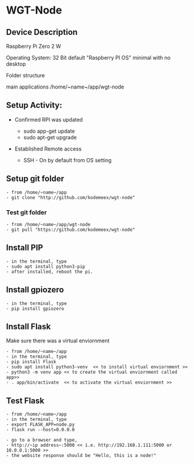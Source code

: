 # WGT-Node

## Device Description
Raspberry Pi Zero 2 W

Operating System: 32 Bit default "Raspberry PI OS" minimal with no desktop

Folder structure

main applications /home/~name~/app/wgt-node

## Setup Activity:
- Confirmed RPI was updated
    - sudo app-get update
    - sudo apt-get upgrade
      
- Established Remote access
    - SSH - On by default from OS setting

## Setup git folder
    - from /home/~name~/app
    - git clone "http://github.com/kodemeex/wgt-node"

### Test git folder

    - from /home/~name~/app/wgt-node
    - git pull "https://github.com/kodemeex/wgt-node"

## Install PIP
    - in the terminal, type
    - sudo apt install python3-pip
    - after installed, reboot the pi.

## Install gpiozero
    - in the terminal, type
    - pip install gpiozero

## Install Flask
Make sure there was a virtual enviornment

    - from /home/~name~/app
    - in the terminal, type
    - pip install Flask
    - sudo apt install python3-venv  << to install virtual enviornment >>
    - python3 -m venv app << to create the virtual enviornment called app>>
    - . app/bin/activate  << to activate the virtual enviornment >>

## Test Flask
    - from /home/~name~/app
    - in the terminal, type
    - export FLASK_APP=node.py
    - flask run --host=0.0.0.0

    - go to a browser and type,
    - http://~ip address~:5000 << i.e. http://192.168.1.111:5000 or 10.0.0.1:5000 >>
    - the website response should be "Hello, this is a node!"
